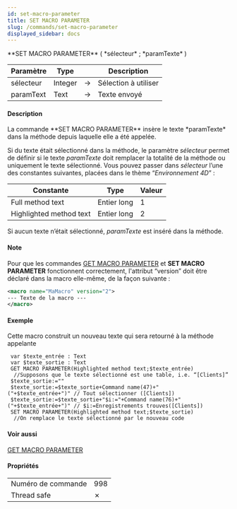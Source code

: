 ```yaml
---
id: set-macro-parameter
title: SET MACRO PARAMETER
slug: /commands/set-macro-parameter
displayed_sidebar: docs
---
```


<!--REF #_command_.SET MACRO PARAMETER.Syntax-->**SET MACRO PARAMETER** ( *sélecteur* ; *paramTexte* )<!-- END REF-->
<!--REF #_command_.SET MACRO PARAMETER.Params-->
| Paramètre | Type |  | Description |
| --- | --- | --- | --- |
| sélecteur | Integer | &#8594;  | Sélection à utiliser |
| paramText | Text | &#8594;  | Texte envoyé |

<!-- END REF-->

#### Description 

<!--REF #_command_.SET MACRO PARAMETER.Summary-->La commande **SET MACRO PARAMETER** insère le texte *paramTexte* dans la méthode depuis laquelle elle a été appelée.<!-- END REF-->

Si du texte était sélectionné dans la méthode, le paramètre *sélecteur* permet de définir si le texte *paramTexte* doit remplacer la totalité de la méthode ou uniquement le texte sélectionné. Vous pouvez passer dans *sélecteur* l’une des constantes suivantes, placées dans le thème “*Environnement 4D*” :

| Constante               | Type        | Valeur |
| ----------------------- | ----------- | ------ |
| Full method text        | Entier long | 1      |
| Highlighted method text | Entier long | 2      |

Si aucun texte n’était sélectionné, *paramTexte* est inséré dans la méthode.

#### Note 

 Pour que les commandes [GET MACRO PARAMETER](get-macro-parameter.md) et **SET MACRO PARAMETER** fonctionnent correctement, l'attribut “version” doit être déclaré dans la macro elle-même, de la façon suivante :

```xml
<macro name="MaMacro" version="2">
--- Texte de la macro ---
</macro>
```

#### Exemple 

Cette macro construit un nouveau texte qui sera retourné à la méthode appelante

```4d
 var $texte_entrée : Text
 var $texte_sortie : Text
 GET MACRO PARAMETER(Highlighted method text;$texte_entrée)
  //Supposons que le texte sélectionné est une table, i.e. “[Clients]”
 $texte_sortie:=""
 $texte_sortie:=$texte_sortie+Command name(47)+"("+$texte_entrée+")" // Tout sélectionner ([Clients])
 $texte_sortie:=$texte_sortie+"$i:="+Command name(76)+"("+$texte_entrée+")" // $i:=Enregistrements trouves([Clients])
 SET MACRO PARAMETER(Highlighted method text;$texte_sortie)
  //On remplace le texte sélectionné par le nouveau code
```

#### Voir aussi 

[GET MACRO PARAMETER](get-macro-parameter.md)  

#### Propriétés

|  |  |
| --- | --- |
| Numéro de commande | 998 |
| Thread safe | &cross; |


